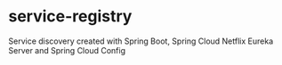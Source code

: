 # service-registry
Service discovery created with Spring Boot, Spring Cloud Netflix Eureka Server and Spring Cloud Config

